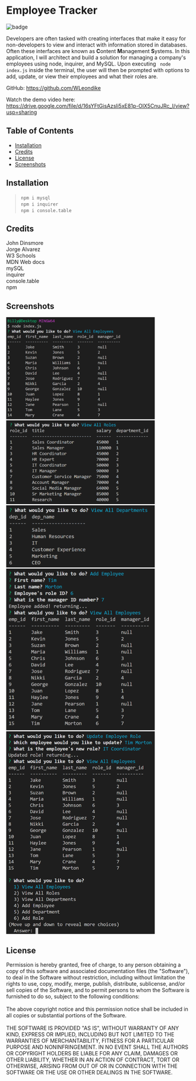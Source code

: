 # Employee Tracker

  ![badge](https://img.shields.io/badge/License-MIT-blue)

  Developers are often tasked with creating interfaces that make it easy for non-developers to view and interact with information stored in databases. Often these interfaces are known as **C**ontent **M**anagement **S**ystems. In this application, I will architect and build a solution for managing a company's employees using node, inquirer, and MySQL. Upon executing ``` node index.js``` inside the terminal, the user will then be prompted with options to add, update, or view their employees and what their roles are.

  GitHub: https://github.com/WLeondike
  
  Watch the demo video here: <br>
  https://drive.google.com/file/d/16sYFtGisAzsli5xE81p-OlX5CnuJRc_I/view?usp=sharing
  

  ## Table of Contents

  * [Installation](#installation)
  * [Credits](#credits)
  * [License](#license)
  * [Screenshots](#screenshots)
  

  ## Installation
  
  > ``` npm i mysql ``` <br> ``` npm i inquirer ``` <br> ``` npm i console.table ```
  
  
  ## Credits
  
  John Dinsmore <br> Jorge Alvarez <br> W3 Schools <br> MDN Web docs <br> mySQL <br> inquirer <br> console.table <br> npm
  

  ## Screenshots

  <img src ="./assets/images/empTable.png" width="400">
  <img src ="./assets/images/roleTable.png" width="400">
  <img src ="./assets/images/depTable.png" width="400">
  <img src ="./assets/images/addEmp.png" width="400">
  <img src ="./assets/images/updateEmp.png" width="400">

  ## License

  Permission is hereby granted, free of charge, to any person obtaining a copy of this software and associated documentation files (the "Software"), to deal in the Software without restriction, including without limitation the rights to use, copy, modify, merge, publish, distribute, sublicense, and/or sell copies of the Software, and to permit persons to whom the Software is furnished to do so, subject to the following conditions: <br> <br> The above copyright notice and this permission notice shall be included in all copies or substantial portions of the Software. <br> <br> THE SOFTWARE IS PROVIDED "AS IS", WITHOUT WARRANTY OF ANY KIND, EXPRESS OR IMPLIED, INCLUDING BUT NOT LIMITED TO THE WARRANTIES OF MERCHANTABILITY, FITNESS FOR A PARTICULAR PURPOSE AND NONINFRINGEMENT. IN NO EVENT SHALL THE AUTHORS OR COPYRIGHT HOLDERS BE LIABLE FOR ANY CLAIM, DAMAGES OR OTHER LIABILITY, WHETHER IN AN ACTION OF CONTRACT, TORT OR OTHERWISE, ARISING FROM OUT OF OR IN CONNECTION WITH THE SOFTWARE OR THE USE OR OTHER DEALINGS IN THE SOFTWARE.
